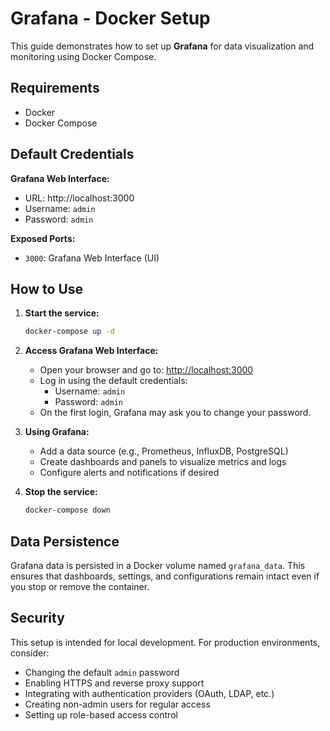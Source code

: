 # Grafana - Docker Setup

This guide demonstrates how to set up **Grafana** for data visualization and monitoring using Docker Compose.

## Requirements

- Docker  
- Docker Compose

## Default Credentials

**Grafana Web Interface:**

- URL: http://localhost:3000  
- Username: `admin`  
- Password: `admin`

**Exposed Ports:**

- `3000`: Grafana Web Interface (UI)

## How to Use

1. **Start the service:**

    ```bash
    docker-compose up -d
    ```

2. **Access Grafana Web Interface:**

    - Open your browser and go to: [http://localhost:3000](http://localhost:3000)
    - Log in using the default credentials:
      - Username: `admin`
      - Password: `admin`
    - On the first login, Grafana may ask you to change your password.

3. **Using Grafana:**

    - Add a data source (e.g., Prometheus, InfluxDB, PostgreSQL)
    - Create dashboards and panels to visualize metrics and logs
    - Configure alerts and notifications if desired

4. **Stop the service:**

    ```bash
    docker-compose down
    ```

## Data Persistence

Grafana data is persisted in a Docker volume named `grafana_data`. This ensures that dashboards, settings, and configurations remain intact even if you stop or remove the container.

## Security

This setup is intended for local development. For production environments, consider:

- Changing the default `admin` password
- Enabling HTTPS and reverse proxy support
- Integrating with authentication providers (OAuth, LDAP, etc.)
- Creating non-admin users for regular access
- Setting up role-based access control
